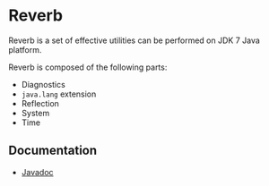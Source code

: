 Reverb
======
Reverb is a set of effective utilities can be performed on JDK 7 Java platform.

Reverb is composed of the following parts: 

* Diagnostics
* `java.lang` extension
* Reflection
* System
* Time

Documentation
-------------
* [Javadoc](http://apidocs.eiichiro.org/reverb/)
